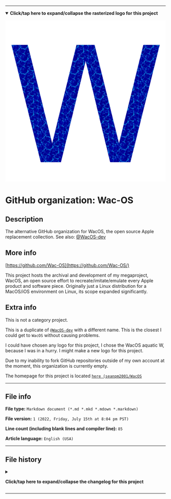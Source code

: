 
***

<!--
<details><summary><b lang="en">Click/tap here to expand/collapse the vectorized logo for this project</b></summary>

![WichCraft_Icon_1024px.svg failed to load. The file may be missing or corrupt. Check the file path for errors first.](/AdditionalInfo/2/Wac-OS/WichCraft_Icon_1024px.svg)

</details>
!-->

<details open><summary><b lang="en">Click/tap here to expand/collapse the rasterized logo for this project</b></summary>

![W_Aqua_HighCompression.png failed to load. The file may be missing or corrupt. Check the file path for errors first.](/AdditionalInfo/2/Wac-OS/W_Aqua_HighCompression.png)

</details>

# GitHub organization: Wac-OS

## Description

The alternative GitHub organization for WacOS, the open source Apple replacement collection. See also: [@WacOS-dev](https://github.com/WacOS-dev/)

## More info

[https://github.com/Wac-OS](https://github.com/Wac-OS/)

This project hosts the archival and development of my megaproject, WacOS, an open source effort to recreate/imitate/emulate every Apple product and software piece. Originally just a Linux distribution for a MacOS/iOS environment on Linux, its scope expanded significantly.

## Extra info

This is not a category project.

This is a duplicate of [`@WacOS-dev`](/AdditionalInfo/2/WacOS-dev) with a different name. This is the closest I could get to `WacOS` without causing problems.

I could have chosen any logo for this project, I chose the WacOS aquatic W, because I was in a hurry. I might make a new logo for this project.

Due to my inability to fork GitHub repositories outside of my own account at the moment, this organization is currently empty.

The homepage for this project is located [`here (seanpm2001/WacOS`](https://github.com/seanpm2001/WacOS/)

<!--
There is no current home repository for this project.
!-->

***

## File info

**File type:** `Markdown document (*.md *.mkd *.mdown *.markdown)`

**File version:** `1 (2022, Friday, July 15th at 8:04 pm PST)`

**Line count (including blank lines and compiler line):** `85`

**Article language:** `English (USA)`

***

## File history

<details><summary><p lang="en"><b>Click/tap here to expand/collapse the changelog for this project</b></p></summary>

<details><summary><p lang="en"><b>Version 1 (2022, Friday, July 15th at 8:04 pm PST)</b></p></summary>

**This version was made by:** [`@seanpm2001`](https://github.com/seanpm2001/)

> Changes:

- [x] Started the file
- [x] Referenced the organization icon (raster)
<!--  - [x] Referenced the organization icon (vector) !-->
- [x] Added the organization description
- [x] Added the `more info` section
- [x] Added the `extra info` section
- [x] Added the `file info` section
- [x] Added the `file history` section
- [ ] No other changes in version 1

</details>

</details>

***


